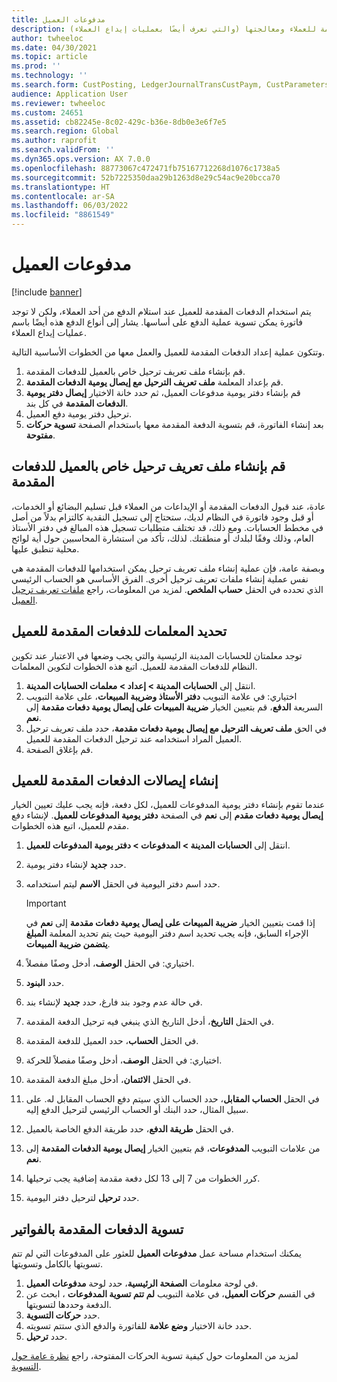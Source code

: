 ```yaml
---
title: مدفوعات العميل
description: توضح هذه المقالة كيفية إعداد الدفعات المقدمة للعملاء ومعالجتها (والتي تعرف أيضًا بعمليات إيداع العملاء).
author: twheeloc
ms.date: 04/30/2021
ms.topic: article
ms.prod: ''
ms.technology: ''
ms.search.form: CustPosting, LedgerJournalTransCustPaym, CustParameters
audience: Application User
ms.reviewer: twheeloc
ms.custom: 24651
ms.assetid: cb82245e-8c02-429c-b36e-8db0e3e6f7e5
ms.search.region: Global
ms.author: raprofit
ms.search.validFrom: ''
ms.dyn365.ops.version: AX 7.0.0
ms.openlocfilehash: 88773067c472471fb75167712268d1076c1738a5
ms.sourcegitcommit: 52b7225350daa29b1263d8e29c54ac9e20bcca70
ms.translationtype: HT
ms.contentlocale: ar-SA
ms.lasthandoff: 06/03/2022
ms.locfileid: "8861549"
---
```

# <a name="customer-prepayments"></a>مدفوعات العميل

[!include [banner](../includes/banner.md)]

يتم استخدام الدفعات المقدمة للعميل عند استلام الدفع من أحد العملاء، ولكن لا توجد فاتورة يمكن تسوية عملية الدفع على أساسها. يشار إلى أنواع الدفع هذه أيضًا باسم عمليات إيداع العملاء.

وتتكون عملية إعداد الدفعات المقدمة للعميل والعمل معها من الخطوات الأساسية التالية.

1. قم بإنشاء ملف تعريف ترحيل خاص بالعميل للدفعات المقدمة.
2. قم بإعداد المعلمة **ملف تعريف الترحيل مع إيصال يومية الدفعات المقدمة**.
3. قم بإنشاء دفتر يومية مدفوعات العميل، ثم حدد خانة الاختيار **إيصال دفتر يومية الدفعات المقدمة** في كل بند.
4. ترحيل دفتر يومية دفع العميل.
5. بعد إنشاء الفاتورة، قم بتسوية الدفعة المقدمة معها باستخدام الصفحة **تسوية حركات مفتوحة**.

## <a name="create-a-customer-posting-profile-for-prepayments"></a>قم بإنشاء ملف تعريف ترحيل خاص بالعميل للدفعات المقدمة

عادة، عند قبول الدفعات المقدمة أو الإيداعات من العملاء قبل تسليم البضائع أو الخدمات، أو قبل وجود فاتورة في النظام لديك، ستحتاج إلى تسجيل النقدية كالتزام بدلاً من أصل في مخطط الحسابات. ومع ذلك، قد تختلف متطلبات تسجيل هذه المبالغ في دفتر الأستاذ العام، وذلك وفقًا لبلدك أو منطقتك. لذلك، تأكد من استشارة المحاسبين حول أية لوائح محلية تنطبق عليها.

وبصفة عامة، فإن عملية إنشاء ملف تعريف ترحيل يمكن استخدامها للدفعات المقدمة هي نفس عملية إنشاء ملفات تعريف ترحيل أخرى. الفرق الأساسي هو الحساب الرئيسي الذي تحدده في الحقل **حساب الملخص**. لمزيد من المعلومات، راجع [ملفات تعريف ترحيل العميل](customer-posting-profiles.md).

## <a name="define-parameters-for-customer-prepayments"></a>تحديد المعلمات للدفعات المقدمة للعميل

توجد معلمتان للحسابات المدينة الرئيسية والتي يجب وضعها في الاعتبار عند تكوين النظام للدفعات المقدمة للعميل. اتبع هذه الخطوات لتكوين المعلمات.

1. انتقل إلى **الحسابات المدينة \> إعداد \> معلمات الحسابات المدينة**.
2. اختياري: في علامة التبويب **دفتر الأستاذ وضريبة المبيعات**، على علامة التبويب السريعة **الدفع**، قم بتعيين الخيار **ضريبة المبيعات على إيصال يومية دفعات مقدمة** إلى **نعم**.
3. في الحق **ملف تعريف الترحيل مع إيصال يومية دفعات مقدمة**، حدد ملف تعريف ترحيل العميل المراد استخدامه عند ترحيل الدفعات المقدمة للعميل.
4. قم بإغلاق الصفحة.

## <a name="create-customer-prepayment-vouchers"></a>إنشاء إيصالات الدفعات المقدمة للعميل

عندما تقوم بإنشاء دفتر يومية المدفوعات للعميل، لكل دفعة، فإنه يجب عليك تعيين الخيار **إيصال يومية دفعات مقدم** إلى **نعم** في الصفحة **دفتر يومية المدفوعات للعميل**. لإنشاء دفع مقدم للعميل، اتبع هذه الخطوات.

1. انتقل إلى **الحسابات المدينة \> المدفوعات \> دفتر يومية المدفوعات للعميل**.
2. حدد **جديد** لإنشاء دفتر يومية.
3. حدد اسم دفتر اليومية في الحقل **الاسم** ليتم استخدامه.

    > [!IMPORTANT]
    > إذا قمت بتعيين الخيار **ضريبة المبيعات على إيصال يومية دفعات مقدمة** إلى **نعم** في الإجراء السابق، فإنه يجب تحديد اسم دفتر اليومية حيث يتم تحديد المعلمة **المبلغ يتضمن ضريبة المبيعات**. 

4. اختياري: في الحقل **الوصف**، أدخل وصفًا مفصلاً.
5. حدد **البنود**.
6. في حالة عدم وجود بند فارغ، حدد **جديد** لإنشاء بند.
7. في الحقل **التاريخ**، أدخل التاريخ الذي ينبغي فيه ترحيل الدفعة المقدمة.
8. في الحقل **الحساب**، حدد العميل للدفعة المقدمة.
9. اختياري: في الحقل **الوصف**، أدخل وصفًا مفصلاً للحركة.
10. في الحقل **الائتمان**، أدخل مبلغ الدفعة المقدمة.
11. في الحقل **الحساب المقابل**، حدد الحساب الذي سيتم دفع الحساب المقابل له. على سبيل المثال، حدد البنك أو الحساب الرئيسي لترحيل الدفع إليه.
12. في الحقل **طريقة الدفع**، حدد طريقة الدفع الخاصة بالعميل.
13. من علامات التبويب **المدفوعات**، قم بتعيين الخيار **إيصال يومية الدفعات المقدمة**  إلى **نعم**.
14. كرر الخطوات من 7 إلى 13 لكل دفعة مقدمة إضافية يجب ترحيلها.
15. حدد **ترحيل** لترحيل دفتر اليومية.

## <a name="settle-prepayments-with-invoices"></a>تسوية الدفعات المقدمة بالفواتير

يمكنك استخدام مساحة عمل **مدفوعات العميل** للعثور على المدفوعات التي لم تتم تسويتها بالكامل وتسويتها.

1. في لوحة معلومات **الصفحة الرئيسية**، حدد لوحة **مدفوعات العميل**.
2. في القسم **حركات العميل**، في علامة التبويب **لم تتم تسوية المدفوعات** ، ابحث عن الدفعة وحددها لتسويتها.
3. حدد **حركات التسوية**.
4. حدد خانة الاختيار **وضع علامة** للفاتورة والدفع الذي ستتم تسويته.
5. حدد **ترحيل**.

لمزيد من المعلومات حول كيفية تسوية الحركات المفتوحة، راجع [نظرة عامة حول التسوية](/dynamics365/finance/cash-bank-management/settlement-overview).

